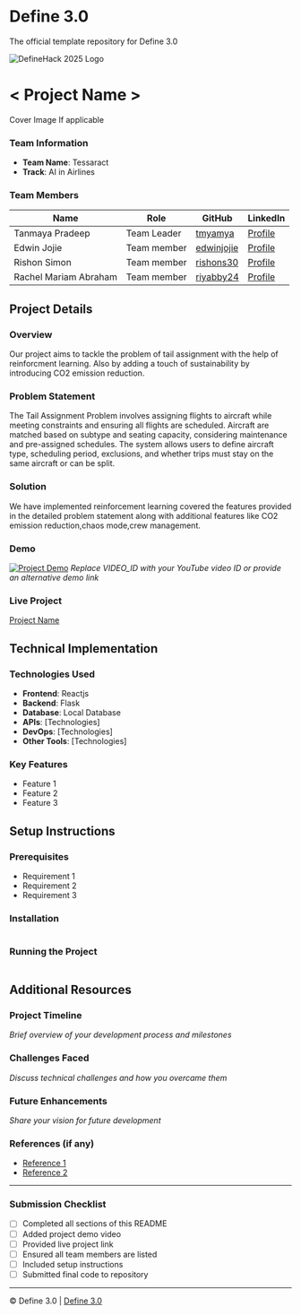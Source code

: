 
# Define 3.0
The official template repository for Define 3.0

![DefineHack 2025 Logo](https://github.com/user-attachments/assets/8173bc16-418e-4912-b500-c6427e4ba4b6)



# < Project Name >
 Cover Image  If applicable

### Team Information
- **Team Name**: Tessaract
- **Track**: AI in Airlines

### Team Members
| Name | Role | GitHub | LinkedIn |
|------|------|--------|----------|
| Tanmaya Pradeep | Team Leader | [tmyamya](https://github.com/tmyamya) | [Profile](https://linkedin.com/in/username) |
| Edwin Jojie | Team member | [edwinjojie](https://github.com/edwinjojie) | [Profile](https://linkedin.com/in/username) |
| Rishon Simon | Team member | [rishons30](https://github.com/rishons30) | [Profile](https://linkedin.com/in/username) |
| Rachel Mariam Abraham | Team member | [riyabby24](https://github.com/riyabby24) | [Profile](https://linkedin.com/in/username) |

## Project Details

### Overview
Our project aims to tackle the problem of tail assignment with the help of reinforcment learning. Also by adding a touch of sustainability by introducing CO2 emission reduction.

### Problem Statement
The Tail Assignment Problem involves assigning flights to aircraft while meeting constraints and ensuring all flights are scheduled. Aircraft are matched based on subtype and seating capacity, considering maintenance and pre-assigned schedules. The system allows users to define aircraft type, scheduling period, exclusions, and whether trips must stay on the same aircraft or can be split.

### Solution
We have implemented reinforcement learning covered the features provided in  the detailed problem statement along with additional features like CO2 emission reduction,chaos mode,crew management. 
### Demo
[![Project Demo](https://img.youtube.com/vi/VIDEO_ID/0.jpg)](https://www.youtube.com/watch?v=VIDEO_ID)
_Replace VIDEO_ID with your YouTube video ID or provide an alternative demo link_

### Live Project
[Project Name](https://your-project-url.com)

## Technical Implementation

### Technologies Used
- **Frontend**: Reactjs
- **Backend**: Flask
- **Database**: Local Database
- **APIs**: [Technologies]
- **DevOps**: [Technologies]
- **Other Tools**: [Technologies]

### Key Features
- Feature 1
- Feature 2
- Feature 3

## Setup Instructions

### Prerequisites
- Requirement 1
- Requirement 2
- Requirement 3

### Installation 
```bash

```

### Running the Project
```bash

```

## Additional Resources

### Project Timeline
_Brief overview of your development process and milestones_

### Challenges Faced
_Discuss technical challenges and how you overcame them_

### Future Enhancements
_Share your vision for future development_

### References (if any)
- [Reference 1](link)
- [Reference 2](link)

---

### Submission Checklist
- [ ] Completed all sections of this README
- [ ] Added project demo video
- [ ] Provided live project link
- [ ] Ensured all team members are listed
- [ ] Included setup instructions
- [ ] Submitted final code to repository

---

© Define 3.0 | [Define 3.0](https://www.define3.xyz/)

